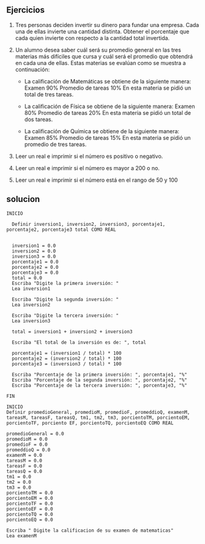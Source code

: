 ## Ejercicios

1.	Tres personas deciden invertir su dinero para fundar una empresa. Cada una de ellas invierte una cantidad distinta. Obtener el porcentaje que cada quien invierte con respecto a la cantidad total invertida.

2.	Un alumno desea saber cuál será su promedio general en las tres materias más difíciles que cursa y cuál será el promedio que obtendrá en cada una de ellas. Estas materias se evalúan como se muestra a continuación:

    -	La calificación de Matemáticas se obtiene de la siguiente manera:
        Examen 90%
        Promedio de tareas 10%
        En esta materia se pidió un total de tres tareas.
        
    -	La calificación de Física se obtiene de la siguiente manera:
        Examen 80%
        Promedio de tareas 20%
        En esta materia se pidió un total de dos tareas.
        
    -	La calificación de Química se obtiene de la siguiente manera:
        Examen 85%
        Promedio de tareas 15%
    En esta materia se pidió un promedio de tres tareas.

3. Leer un real e imprimir si el número es positivo o negativo.
4.	Leer un real e imprimir si el número es mayor a 200 o no.
5.	Leer un real e imprimir si el número está en el rango de 50 y 100
   
## solucion
```
INICIO

  Definir inversion1, inversion2, inversion3, porcentaje1, porcentaje2, porcentaje3 total COMO REAL
   

  inversion1 = 0.0
  inversion2 = 0.0
  inversion3 = 0.0
  porcentaje1 = 0.0
  porcentaje2 = 0.0
  porcentaje3 = 0.0
  total = 0.0
  Escriba "Digite la primera inversión: "
  Lea inversion1
  
  Escriba "Digite la segunda inversión: "
  Lea inversion2
  
  Escriba "Digite la tercera inversión: "
  Lea inversion3
  
  total = inversion1 + inversion2 + inversion3
  
  Escriba "El total de la inversión es de: ", total
  
  porcentaje1 = (inversion1 / total) * 100
  porcentaje2 = (inversion2 / total) * 100
  porcentaje3 = (inversion3 / total) * 100
  
  Escriba "Porcentaje de la primera inversión: ", porcentaje1, "%"
  Escriba "Porcentaje de la segunda inversión: ", porcentaje2, "%"
  Escriba "Porcentaje de la tercera inversión: ", porcentaje3, "%"

FIN
```

```
INICIO
Definir promedioGeneral, promedioM, promedioF, promeddioQ, examenM, tareasM, tareasF, tareasQ, tm1, tm2, tm3, porcientoTM, porcientoEM, porcientoTF, porciento EF, porcientoTQ, porcientoEQ COMO REAL

promedioGeneral = 0.0
promedioM = 0.0
promedioF = 0.0
promeddioQ = 0.0
examenM = 0.0
tareasM = 0.0
tareasF = 0.0
tareasQ = 0.0
tm1 = 0.0
tm2 = 0.0
tm3 = 0.0
porcientoTM = 0.0
porcientoEM = 0.0
porcientoTF = 0.0
porcientoEF = 0.0
porcientoTQ = 0.0
porcientoEQ = 0.0

Escriba " Digite la calificacion de su examen de matematicas"
Lea examenM





 
